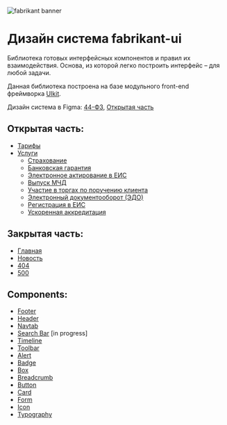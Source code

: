 ![fabrikant banner](https://i.postimg.cc/cHFJCbVT/fabr.jpg)

# Дизайн система fabrikant-ui

Библиотека готовых интерфейсных компонентов и правил их взаимодействия. Основа, из которой легко построить интерфейс – для любой задачи.

Данная библиотека построена на базе модульного front-end фреймворка [UIkit][getuikit].

Дизайн система в Figma: [44-ФЗ][44FZ], [Открытая часть][open-part]

## Открытая часть:


- [Тарифы][tariffs]
- [Услуги][services]
  - [Страхование][strahovanie]
  - [Банковская гарантия][bankovskaya-garantiya]
  - [Электронное актирование в ЕИС][aktirovanie]
  - [Выпуск МЧД][mchd]
  - [Участие в торгах по поручению клиента][uchastie-torgah]
  - [Электронный документооборот (ЭДО)][edo]
  - [Регистрация в ЕИС][registraciya-eis]
  - [Ускоренная аккредитация][akkreditaciya] 

## Закрытая часть:

- [Главная][home]
- [Новость][news]
- [404][404]
- [500][500]

## Components:

- [Footer][footer]
- [Header][header]
- [Navtab][navtab]
- [Search Bar][search-bar] [in progress]
- [Timeline][timeline]
- [Toolbar][toolbar]
- [Alert][alert]
- [Badge][badge]
- [Box][box]
- [Breadcrumb][breadcrumb]
- [Button][button]
- [Card][card]
- [Form][form]
- [Icon][icon]
- [Typography][typography]

[44FZ]: https://www.figma.com/file/U7UjOE6T9IhuVVjgKIemh1/Fabrikant.NewLK?type=design&t=ZVM90wjMtkYtAwF1-6
[open-part]: https://www.figma.com/file/gBnMOqPnd9NPcp1Shib2QG/Открытая-часть?type=design&node-id=0-1&mode=design
[getuikit]: https://github.com/uikit/uikit
[home]: https://etp.gitpages.fabrikant.ru/ui-fabrikant/html/home.html
[news]: https://etp.gitpages.fabrikant.ru/ui-fabrikant/html/news.html
[404]: https://etp.gitpages.fabrikant.ru/ui-fabrikant/html/404.html
[500]: https://etp.gitpages.fabrikant.ru/ui-fabrikant/html/500.html
[header]: https://etp.gitpages.fabrikant.ru/ui-fabrikant/html/header.html
[extended-search]: https://etp.gitpages.fabrikant.ru/ui-fabrikant/html/extended-search.html
[footer]: https://etp.gitpages.fabrikant.ru/ui-fabrikant/html/footer.html
[search-bar]: https://etp.gitpages.fabrikant.ru/ui-fabrikant/html/search-bar.html
[navtab]: https://etp.gitpages.fabrikant.ru/ui-fabrikant/html/navtab.html
[timeline]: https://etp.gitpages.fabrikant.ru/ui-fabrikant/html/timeline.html
[toolbar]: https://etp.gitpages.fabrikant.ru/ui-fabrikant/html/toolbar.html
[button]: https://etp.gitpages.fabrikant.ru/ui-fabrikant/html/button.html
[form]: https://etp.gitpages.fabrikant.ru/ui-fabrikant/html/form.html
[alert]: https://etp.gitpages.fabrikant.ru/ui-fabrikant/html/alert.html
[typography]: https://etp.gitpages.fabrikant.ru/ui-fabrikant/html/typography.html
[breadcrumb]: https://etp.gitpages.fabrikant.ru/ui-fabrikant/html/breadcrumb.html
[label]: https://etp.gitpages.fabrikant.ru/ui-fabrikant/html/label.html
[card]: https://etp.gitpages.fabrikant.ru/ui-fabrikant/html/card.html
[badge]: https://etp.gitpages.fabrikant.ru/ui-fabrikant/html/badge.html
[icon]: https://etp.gitpages.fabrikant.ru/ui-fabrikant/html/icon.html
[box]: https://etp.gitpages.fabrikant.ru/ui-fabrikant/html/box.html
[tariffs]: https://etp.gitpages.fabrikant.ru/ui-fabrikant/html/tariffs/tariffs-1.html
[services]: https://etp.gitpages.fabrikant.ru/ui-fabrikant/html/services/index.html
[strahovanie]: https://etp.gitpages.fabrikant.ru/ui-fabrikant/html/services/strahovanie.html
[bankovskaya-garantiya]: https://etp.gitpages.fabrikant.ru/ui-fabrikant/html/services/bankovskaya-garantiya.html
[aktirovanie]: https://etp.gitpages.fabrikant.ru/ui-fabrikant/html/services/aktirovanie.html
[mchd]: https://etp.gitpages.fabrikant.ru/ui-fabrikant/html/services/mchd.html
[uchastie-torgah]: https://etp.gitpages.fabrikant.ru/ui-fabrikant/html/services/uchastie-torgah.html
[edo]: https://etp.gitpages.fabrikant.ru/ui-fabrikant/html/services/edo.html
[registraciya-eis]: https://etp.gitpages.fabrikant.ru/ui-fabrikant/html/services/registraciya-eis.html
[akkreditaciya]: https://etp.gitpages.fabrikant.ru/ui-fabrikant/html/services/akkreditaciya.html 